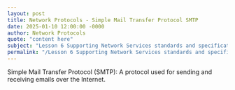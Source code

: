 ```yaml
---
layout: post
title: Network Protocols - Simple Mail Transfer Protocol SMTP
date: 2025-01-10 12:00:00 -0000
author: Network Protocols
quote: "content here"
subject: "Lesson 6 Supporting Network Services standards and specifications"
permalink: "/Lesson 6 Supporting Network Services standards and specifications/Network Protocols/Network Protocols - Simple Mail Transfer Protocol SMTP"
---
```


Simple Mail Transfer Protocol (SMTP): A protocol used for sending and receiving emails over the Internet.
